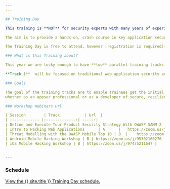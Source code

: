 ```yaml
---
---

## Training Day

This training is **NOT** for security experts with many years of experience, but for the rest of us:   

The aim is to provide a hands-on, crash course in key application security topics for developers, QA engineers, and anyone new to the AppSec field! 

The Training Day is free to attend, however [registration is required](Register). 

### What is this Training about? 

This year we are lucky enough to have **two** parallel training tracks for attendees to learn from.

**Track 1**  will be focused on traditional web application security and **Track 2** will be focused on mobile application security. Both tracks will combine expert trainers with hands-on and practical exercises to help you get a better understanding of your chosen area.

### Goals   

The goal of the training tracks are to enable trainees get the initial understanding and hands-on skills required to find their path in the appsec field,   
whether as an appsec professional or as a developer of secure, resilient, and robust code. 

### Workshop Webinars Url

| Session        | Track           | Url  |
| ------------- |:-------------:| -----:|
| Define and Execute Your Product Security Strategy With OWASP SAMM 2      | A | https://zoom.us/j/97846724162 |
| Intro to Hacking Web Applications      | A      |   https://zoom.us/j/95669085546 |
| Threat Modelling with the OWASP Mobile Top 10 | B  |    https://zoom.us/j/91802465439 |
| Android Mobile Hacking Workshop | B | https://zoom.us/j/95302160276 | 
| iOS Mobile Hacking Workshop | B | https://zoom.us/j/97475211647 | 


---
```


### Schedule

<a id="sched-embed" href="https://{{ site.sched }}/overview/type/Training" data-sched-sidebar="no">View the {{ site.title }} Training Day schedule.</a><script type="text/javascript" src="https://{{ site.sched }}/js/embed.js"></script>
